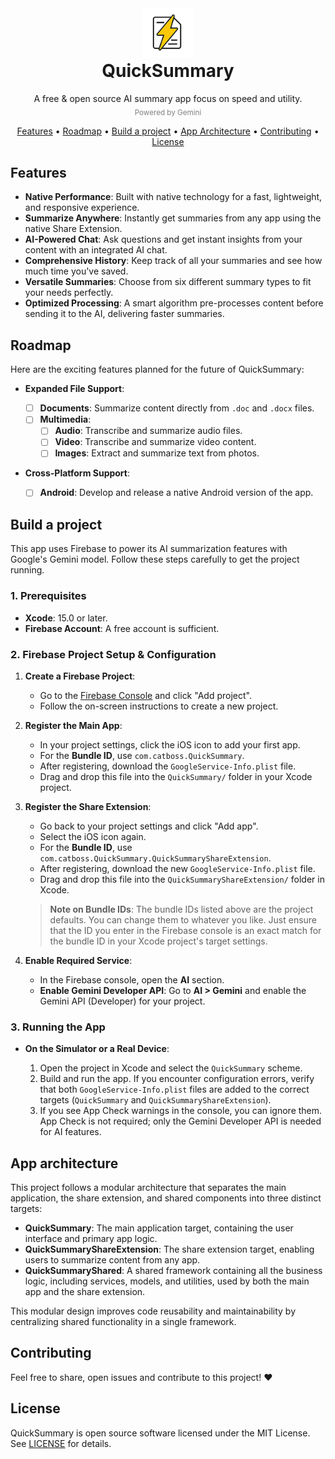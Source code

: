 <div align="center">
  <img
    width="80"
    src="./docs/icon.png"
    alt="QuickSummary"
  >
   <h1 style="margin-block-start: 0em;">
    QuickSummary
  </h1>
  <p>
    A free & open source AI summary app focus on speed and utility.<br>
    <sub style="color:gray;">Powered by Gemini</sub>
  </p>
  <p>
    <a href="#features">Features</a> •
    <a href="#roadmap">Roadmap</a> •
    <a href="#build-a-project">Build a project</a> •
    <a href="#app-architecture">App Architecture</a> •
    <a href="#contributing">Contributing</a> •
    <a href="#license">License</a> 
  </p>
</div>

## Features

- **Native Performance**: Built with native technology for a fast, lightweight, and responsive experience.
- **Summarize Anywhere**: Instantly get summaries from any app using the native Share Extension.
- **AI-Powered Chat**: Ask questions and get instant insights from your content with an integrated AI chat.
- **Comprehensive History**: Keep track of all your summaries and see how much time you've saved.
- **Versatile Summaries**: Choose from six different summary types to fit your needs perfectly.
- **Optimized Processing**: A smart algorithm pre-processes content before sending it to the AI, delivering faster summaries.

## Roadmap

Here are the exciting features planned for the future of QuickSummary:

- **Expanded File Support**:

  - [ ] **Documents**: Summarize content directly from `.doc` and `.docx` files.
  - [ ] **Multimedia**:
    - [ ] **Audio**: Transcribe and summarize audio files.
    - [ ] **Video**: Transcribe and summarize video content.
    - [ ] **Images**: Extract and summarize text from photos.

- **Cross-Platform Support**:
  - [ ] **Android**: Develop and release a native Android version of the app.

## Build a project

This app uses Firebase to power its AI summarization features with Google's Gemini model. Follow these steps carefully to get the project running.

### 1. Prerequisites

- **Xcode**: 15.0 or later.
- **Firebase Account**: A free account is sufficient.

### 2. Firebase Project Setup & Configuration

1. **Create a Firebase Project**:

   - Go to the [Firebase Console](https://console.firebase.google.com/) and click "Add project".
   - Follow the on-screen instructions to create a new project.

2. **Register the Main App**:

   - In your project settings, click the iOS icon to add your first app.
   - For the **Bundle ID**, use `com.catboss.QuickSummary`.
   - After registering, download the `GoogleService-Info.plist` file.
   - Drag and drop this file into the `QuickSummary/` folder in your Xcode project.

3. **Register the Share Extension**:

   - Go back to your project settings and click "Add app".
   - Select the iOS icon again.
   - For the **Bundle ID**, use `com.catboss.QuickSummary.QuickSummaryShareExtension`.
   - After registering, download the new `GoogleService-Info.plist` file.
   - Drag and drop this file into the `QuickSummaryShareExtension/` folder in Xcode.

   > **Note on Bundle IDs**: The bundle IDs listed above are the project defaults. You can change them to whatever you like. Just ensure that the ID you enter in the Firebase console is an exact match for the bundle ID in your Xcode project's target settings.

4. **Enable Required Service**:
   - In the Firebase console, open the **AI** section.
   - **Enable Gemini Developer API**: Go to **AI > Gemini** and enable the Gemini API (Developer) for your project.

### 3. Running the App

- **On the Simulator or a Real Device**:

  1. Open the project in Xcode and select the `QuickSummary` scheme.
  2. Build and run the app. If you encounter configuration errors, verify that both `GoogleService-Info.plist` files are added to the correct targets (`QuickSummary` and `QuickSummaryShareExtension`).
  3. If you see App Check warnings in the console, you can ignore them. App Check is not required; only the Gemini Developer API is needed for AI features.

## App architecture

This project follows a modular architecture that separates the main application, the share extension, and shared components into three distinct targets:

- **QuickSummary**: The main application target, containing the user interface and primary app logic.
- **QuickSummaryShareExtension**: The share extension target, enabling users to summarize content from any app.
- **QuickSummaryShared**: A shared framework containing all the business logic, including services, models, and utilities, used by both the main app and the share extension.

This modular design improves code reusability and maintainability by centralizing shared functionality in a single framework.

## Contributing

Feel free to share, open issues and contribute to this project! :heart:

## License

QuickSummary is open source software licensed under the MIT License. See [LICENSE](LICENSE) for details.
